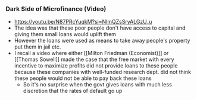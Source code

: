 ### Dark Side of Microfinance (Video)
- https://youtu.be/N87PRcYuqkM?si=NlmQZsSryALGzU_u
- The idea was that these poor people don't have access to capital and giving them small loans would uplift them
- However the loans were used as means to take away people's property put them in jail etc.
- I recall a video where either [[Milton Friedman (Economist)]] or [[Thomas Sowell]] made the case that the free market with every incentive to maximize profits did not provide loans to these people because these companies with well-funded research dept. did not think these people would not be able to pay back these loans
	- So it's no surprise when the govt gives  loans with much less discretion that the rates of default go up